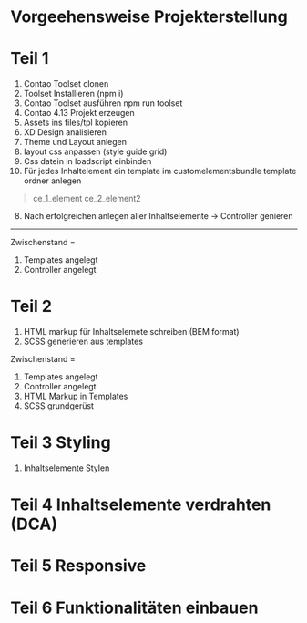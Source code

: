 # Vorgeehensweise Projekterstellung

# Teil 1 

1. Contao Toolset clonen
2. Toolset Installieren (npm i)
3. Contao Toolset ausführen npm run toolset
4. Contao 4.13 Projekt erzeugen
5. Assets ins files/tpl kopieren
6. XD Design analisieren
7. Theme und Layout anlegen
8. layout css anpassen (style guide grid)
8. Css datein in loadscript einbinden
7. Für jedes Inhaltelement ein template im customelementsbundle template ordner anlegen
> ce_1_element
> ce_2_element2
8. Nach erfolgreichen anlegen aller Inhaltselemente -> Controller genieren


---

Zwischenstand =

1. Templates angelegt
2. Controller angelegt

# Teil 2

1. HTML markup für Inhaltselemete schreiben (BEM format)
2. SCSS generieren aus templates

Zwischenstand =

1. Templates angelegt
2. Controller angelegt
3. HTML Markup in Templates
4. SCSS grundgerüst

# Teil 3 Styling

1. Inhaltselemente Stylen



# Teil 4 Inhaltselemente verdrahten (DCA)


# Teil 5 Responsive


# Teil 6 Funktionalitäten einbauen


